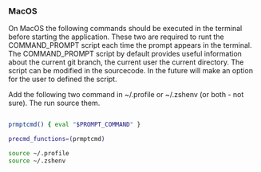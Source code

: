 ### MacOS

On MacOS the following commands should be executed in the terminal before starting the application.
These two are required to runt the COMMAND_PROMPT script each time the prompt appears in the terminal.
The COMMAND_PROMPT script by default provides useful information about the current git branch, the current user the current directory.
The script can be modified in the sourcecode. In the future will make an option for the user to defined the script.

Add the following two command in ~/.profile or ~/.zshenv (or both - not sure). The run source them.

```bash

prmptcmd() { eval "$PROMPT_COMMAND" }

precmd_functions=(prmptcmd)

```

```bash
source ~/.profile
source ~/.zshenv
```
